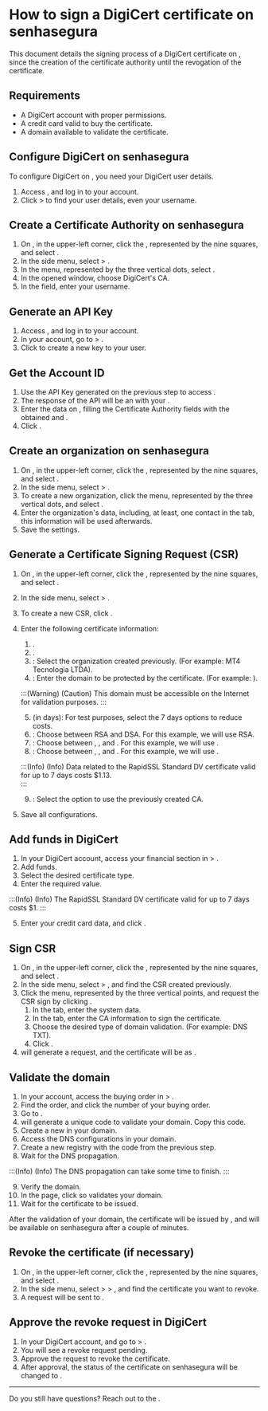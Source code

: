 # How to sign a DigiCert certificate on senhasegura 

This document details the signing process of a DigiCert certificate on , since the creation of the certificate authority until the revogation of the certificate.

## Requirements
* A DigiCert account with proper permissions.  
* A credit card valid to buy the certificate.  
* A domain available to validate the certificate.

## Configure DigiCert on senhasegura
To configure DigiCert on , you need your DigiCert user details.

1. Access , and log in to your account.  
2. Click  >  to find your user details, even your username.

## Create a Certificate Authority on senhasegura
1. On , in the upper-left corner, click the , represented by the nine squares, and select .  
2. In the side menu, select  > .  
3. In the  menu, represented by the three vertical dots, select .  
4. In the opened window, choose DigiCert's CA.  
5. In the  field, enter your username.

## Generate an API Key
1. Access , and log in to your account.  
2. In your  account, go to  > .  
3. Click  to create a new key to your user.

## Get the Account ID
1. Use the API Key generated on the previous step to access .  
2. The response of the API will be an  with your .  
3. Enter the data on , filling the Certificate Authority fields with the obtained  and .  
4. Click .

## Create an organization on senhasegura
1. On , in the upper-left corner, click the , represented by the nine squares, and select .  
2. In the side menu, select  > .  
3. To create a new organization, click the  menu, represented by the three vertical dots, and select .  
4. Enter the organization's data, including, at least, one contact in the  tab, this information will be used afterwards.  
5. Save the settings.

## Generate a Certificate Signing Request (CSR)
1. On , in the upper-left corner, click the , represented by the nine squares, and select .
2. In the side menu, select  > .
3. To create a new CSR, click .
4. Enter the following certificate information:  
    1. .  
    2. .  
    3. : Select the organization created previously. (For example: MT4 Tecnologia LTDA).  
    4. : Enter the domain to be protected by the certificate. (For example: ).   

    :::(Warning) (Caution)
    This domain must be accessible on the Internet for validation purposes. 
    :::
    
    5.  (in days): For test purposes, select the 7 days options to reduce costs.  
    6. : Choose between RSA and DSA. For this example, we will use RSA.  
    7. : Choose between , , and . For this example, we will use .  
    8. : Choose between , , and . For this example, we will use .  

    :::(Info) (Info)
    Data related to the RapidSSL Standard DV certificate valid for up to 7 days costs $1.13.  
    :::
    
    9. : Select the option to use the previously created CA.  
5. Save all configurations.

## Add funds in DigiCert
1. In your DigiCert account, access your financial section in  \> .  
2. Add funds.  
3. Select the desired certificate type.  
4. Enter the required value.  

:::(Info) (Info)
The RapidSSL Standard DV certificate valid for up to 7 days costs $1. 
:::

5. Enter your credit card data, and click .

## Sign CSR
1. On , in the upper-left corner, click the , represented by the nine squares, and select .  
2. In the side menu, select  > , and find the CSR created previously.  
3. Click the  menu, represented by the three vertical points, and request the CSR sign by clicking .  
   1. In the  tab, enter the system data.  
   2. In the  tab, enter the CA information to sign the certificate.  
   3. Choose the desired type of domain validation. (For example: DNS TXT).  
   4. Click .  
4.  will generate a request, and the certificate will be as .

## Validate the domain
1. In your  account, access the buying order in  > . 
2. Find the order, and click the number of your buying order.  
3. Go to .  
4.  will generate a unique  code to validate your domain. Copy this code.  
5. Create a new  in your domain.  
6. Access the DNS configurations in your domain.  
7. Create a new  registry with the code from the previous step.  
8. Wait for the DNS propagation.  

:::(Info) (Info)
The DNS propagation can take some time to finish. 
:::
    
9. Verify the domain.  
10. In the  page, click  so  validates your domain.  
11. Wait for the certificate to be issued.

After the validation of your domain, the certificate will be issued by , and will be available on senhasegura after a couple of minutes.

## Revoke the certificate (if necessary)
1. On , in the upper-left corner, click the , represented by the nine squares, and select .  
2. In the side menu, select  >  > , and find the certificate you want to revoke.  
3. A request will be sent to .

## Approve the revoke request in DigiCert
1. In your DigiCert account, and go to  > .  
2. You will see a revoke request pending.  
3. Approve the request to revoke the certificate.  
4. After approval, the status of the certificate on senhasegura will be changed to .

---

Do you still have questions? Reach out to the .